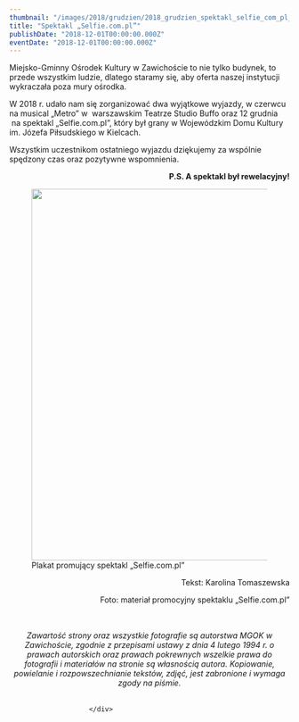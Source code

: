 ```yaml
---
thumbnail: "/images/2018/grudzien/2018_grudzien_spektakl_selfie_com_pl_2018_12_spektakl_selfie_com_pl_selfie-plakat-strona.jpg"
title: "Spektakl „Selfie.com.pl”"
publishDate: "2018-12-01T00:00:00.000Z"
eventDate: "2018-12-01T00:00:00.000Z"
---
```


<div class="entry-content">
							
							
<p>Miejsko-Gminny Ośrodek Kultury w Zawichoście to nie tylko budynek, to przede wszystkim ludzie, dlatego staramy się, aby oferta naszej instytucji wykraczała poza mury ośrodka. </p>



<p>W 2018 r. udało nam się zorganizować dwa wyjątkowe wyjazdy, w czerwcu na musical „Metro” w&nbsp; warszawskim Teatrze Studio Buffo oraz 12 grudnia &nbsp;na spektakl „Selfie.com.pl”, który był grany w Wojewódzkim Domu Kultury im. Józefa Piłsudskiego w Kielcach.</p>



<p>Wszystkim uczestnikom ostatniego wyjazdu dziękujemy za wspólnie spędzony czas oraz pozytywne wspomnienia.</p>



<p style="text-align:right"><strong>P.S. A spektakl był rewelacyjny!</strong><br></p>



<div class="wp-block-image"><figure class="aligncenter"><img fetchpriority="high" decoding="async" width="462" height="666" src="/images/2018/grudzien/2018_grudzien_spektakl_selfie_com_pl_2018_12_spektakl_selfie_com_pl_selfie-plakat-strona.jpg" alt="" class="wp-image-6280" srcset="/images/2018/grudzien/2018_grudzien_spektakl_selfie_com_pl_2018_12_spektakl_selfie_com_pl_selfie-plakat-strona.jpg 462w, /images/2018/grudzien/selfie-plakat-strona-208x300.jpg 208w" sizes="(max-width: 462px) 100vw, 462px"><figcaption>Plakat promujący spektakl „Selfie.com.pl”</figcaption></figure></div>



<p style="text-align:right">Tekst: Karolina Tomaszewska</p>



<p style="text-align:right">Foto: materiał promocyjny spektaklu „Selfie.com.pl”<br></p>



<h2 class="wp-block-heading"></h2>



<h6 class="wp-block-heading" style="text-align:center"><br><em>Zawartość strony oraz wszystkie fotografie są autorstwa MGOK w Zawichoście, zgod</em>nie z przepisami ustawy z dnia 4 lutego 1994 r. o prawach autorskich oraz prawach pokrewnych wszelkie prawa do fotografii i materiałów na stronie są własnością autora. Kopiowanie, powielanie i rozpowszechnianie tekstów, zdjęć, jest zabronione i wymaga zgody na piśmie.<br></h6>



<h2 class="wp-block-heading"></h2>
						
						</div>
